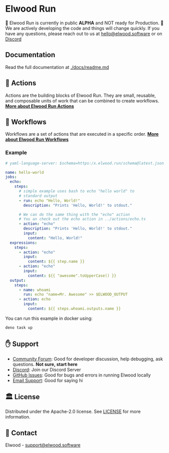 # Elwood Run

<p> 🚨 Elwood Run is currently in public <strong>ALPHA</strong> and NOT ready for Production. 🚨 <br/>
We are actively developing the code and things will change quickly. If you have any questions, please reach out to us at <a href="mailto:hello@elwood.software">hello@elwood.software</a> or on <a href="https://discord.gg/mkhKk5db">Discord</a></p>

## Documentation

Read the full documentation at [./docs/readme.md](./docs/readme.md)

## 🚀 Actions

Actions are the building blocks of Elwood Run. They are small, reusable, and
composable units of work that can be combined to create workflows.
**[More about Elwood Run Actions](./actions/readme.md)**

## 📔 Workflows

Workflows are a set of actions that are executed in a specific order.
**[More about Elwood Run Workflows](./workflows/readme.md)**

### Example

```yaml
# yaml-language-server: $schema=https:/x.elwood.run/schema@latest.json

name: hello-world
jobs:
  echo:
    steps:
      # simple example uses bash to echo "hello world" to
      # standard output
      - run: echo "Hello, World!"
        description: "Prints 'Hello, World!' to stdout."

      # We can do the same thing with the "echo" action
      # You an check out the echo action in ../actions/echo.ts
      - action: "echo"
        description: "Prints 'Hello, World!' to stdout."
        input:
          content: "Hello, World!"
  expressions:
    steps:
      - action: "echo"
        input:
          content: ${{ step.name }}
      - action: "echo"
        input:
          content: ${{ "awesome".toUpperCase() }}
  output:
    steps:
      - name: whoami
        run: echo "name=Mr. Awesome" >> $ELWOOD_OUTPUT
      - action: echo
        input:
          content: ${{ steps.whoami.outputs.name }}
```

You can run this example in docker using:

```bash
deno task up
```

## :raised_hand: Support

- [Community Forum](https://github.com/orgs/elwood-software/discussions): Good
  for developer discussion, help debugging, ask questions. **Not sure, start
  here**
- [Discord](https://discord.gg/mkhKk5db): Join our Discord Server
- [GitHub Issues](https://github.com/elwood-software/elwood/issues): Good for
  bugs and errors in running Elwood locally
- [Email Support](mailto:support@elwood.software): Good for saying hi

## 🏛️ License

Distributed under the Apache-2.0 license. See [LICENSE](LICENSE) for more
information.

## 📧 Contact

Elwood - [support@elwood.software](mailto:support@elwood.software)

